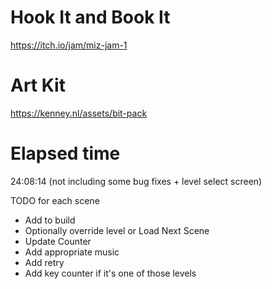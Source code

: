 # Hook It and Book It
 https://itch.io/jam/miz-jam-1

# Art Kit
 https://kenney.nl/assets/bit-pack

# Elapsed time
 24:08:14 (not including some bug fixes + level select screen)

TODO for each scene
 - Add to build
 - Optionally override level or Load Next Scene
 - Update Counter
 - Add appropriate music
 - Add retry
 - Add key counter if it's one of those levels
